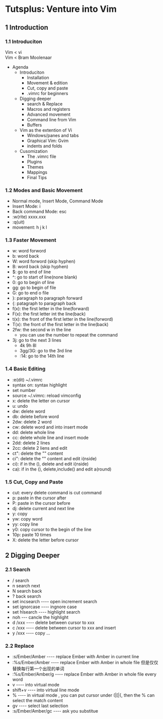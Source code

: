 Tutsplus: Venture into Vim
==========================
## 1 Introduction
### 1.1 Introduciton

Vim < vi  
Vim < Bram Moolenaar

* Agenda
	* Introduciton
		* Installation
		* Movement & edition
		* Cut, copy and paste
		* .vimrc for beginners
	* Digging deeper
		* search & Replace
		* Macros and registers
		* Advanced movement
		* Command line from Vim
		* Buffers
	* Vim as the extention of Vi
		* Windows/panes and tabs
		* Graphical Vim: Gvim
		* indents and folds
	* Cusomization
		* The .vimrc file
		* Plugins
		* Themes
		* Mappings
		* Final Tips

### 1.2 Modes and Basic Movement
* Normal mode, Insert Mode, Command Mode 
* Insert Mode: i
* Back command Mode: esc
* :w(rite) xxxx.xxx
* :q(uit)
* movement: h j k l

### 1.3 Faster Movement
* w: word forword
* b: word back
* W: word forword (skip hyphen)
* B: word back (skip hyphen)
* $: go to end of line
* ^: go to start of line(none blank)
* 0: go to begin of line
* gg: go to begin of file
* G: go to end o file
* }: paragraph to paragraph forward
* {: patagraph to paragraph back
* f(x): the first letter in the line(forward)
* F(x): the first letter int the line(back)
* t(x): the front of the first letter in the line(forword)
* T(x): the front of the first letter in the line(back)
* 2fw: the second w in the line
	* you can use the number to repeat the command
* 3j: go to the next 3 lines
	* 4k 9h 8l
	* 3gg/3G: go to the 3rd line
	* :14: go to the 14th line

### 1.4 Basic Editing
* :e(dit) ~/.vimrc
* syntax on: syntax highlight
* set number
* source ~/.vimrc: reload vimconfig
* x: delete the letter on cursor
* u: undo
* dw: delete word
* db: delete before word
* 2dw: delete 2 word
* cw: delete word and into insert mode
* dd: delete whole line
* cc: delete whole line and insert mode
* 2dd: delete 2 lines
* 2cc: delete 2 liens and edit
* ct": delete the "" content 
* ci": delete the "" content and edit i(nside)
* ci): if in the (), delete and edit i(nside)
* ca): if in the (), delete,include() and edit a(round)

### 1.5 Cut, Copy and Paste
* cut: every delete command is cut command
* p: paste in the cursor after 
* P: paste in the cursor before
* dj: delete current and next line
* y: copy
* yw: copy word
* yy: copy line
* y0: copy cursor to the begin of the line
* 10p: paste 10 times
* X: delete the letter before cursor 

## 2 Digging Deeper
### 2.1 Search
* / search
* n search next
* N search back
* ? back search
* set incsearch ---- open increment search
* set ignorcase ---- ingnore case
* set hlsearch ---- highlight search
* noh --- cancle the highlight
* d /xxx ---- delete between cursor to xxx
* c /xxx ---- delete between cursor to xxx and insert
* y /xxx ---- copy ...

### 2.2 Replace
* :s/Ember/Amber ---- replace Ember with Amber in current line
* :%s/Ember/Amber ---- replace Ember with Amber in whole file 但是仅仅替换每行第一个出现的单词
* :%s/Ember/Amber/g ---- replace Ember with Amber in whole file every word
* v ---- into virtual mode
* shift+v ---- into virtual line mode
* % ---- in virtual mode , you can put cursor under (|[|{, then the % can select the match content
* gv ---- select last selection
* :s/Ember/Amber/gc ---- ask you substitue 
